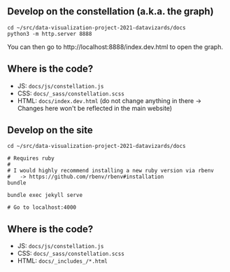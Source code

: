 ## Develop on the constellation (a.k.a. the graph)

```shell
cd ~/src/data-visualization-project-2021-datavizards/docs
python3 -m http.server 8888
```

You can then go to http://localhost:8888/index.dev.html to open the graph.

## Where is the code?

* JS: `docs/js/constellation.js`
* CSS: `docs/_sass/constellation.scss`
* HTML: `docs/index.dev.html` (do not change anything in there -> Changes here won't be reflected in the main website)

## Develop on the site

```shell
cd ~/src/data-visualization-project-2021-datavizards/docs

# Requires ruby
#
# I would highly recommend installing a new ruby version via rbenv
#   -> https://github.com/rbenv/rbenv#installation
bundle

bundle exec jekyll serve

# Go to localhost:4000
```

## Where is the code?

* JS: `docs/js/constellation.js`
* CSS: `docs/_sass/constellation.scss`
* HTML: `docs/_includes_/*.html`
